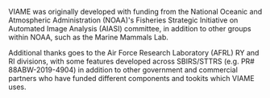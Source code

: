 VIAME was originally developed with funding from the National
Oceanic and Atmospheric Administration (NOAA)'s Fisheries Strategic
Initiative on Automated Image Analysis (AIASI) committee, in addition
to other groups within NOAA, such as the Marine Mammals Lab.

Additional thanks goes to the Air Force Research Laboratory (AFRL)
RY and RI divisions, with some features developed across SBIRS/STTRS
(e.g. PR# 88ABW-2019-4904) in addition to other government and commercial
partners who have funded different components and tookits which VIAME
uses.
